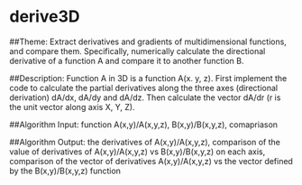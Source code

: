 # derive3D


##Theme: Extract derivatives and gradients of multidimensional functions, and compare them.
Specifically, numerically calculate the directional derivative of a function A and compare it to another function
B.

##Description: Function A in 3D is a function A(x. y, z). First implement the code to calculate the partial
derivatives along the three axes (directional derivation) dA/dx, dA/dy and dA/dz. Then calculate the vector
dA/dr (r is the unit vector along axis X, Y, Z).

##Algorithm Input: function A(x,y)/A(x,y,z), B(x,y)/B(x,y,z), comapriason

##Algorithm Output: the derivatives of A(x,y)/A(x,y,z), comparison of the value of derivatives of A(x,y)/A(x,y,z) vs
B(x,y)/B(x,y,z) on each axis, comparison of the vector of derivatives A(x,y)/A(x,y,z) vs the vector defined by the
B(x,y)/B(x,y,z) function
